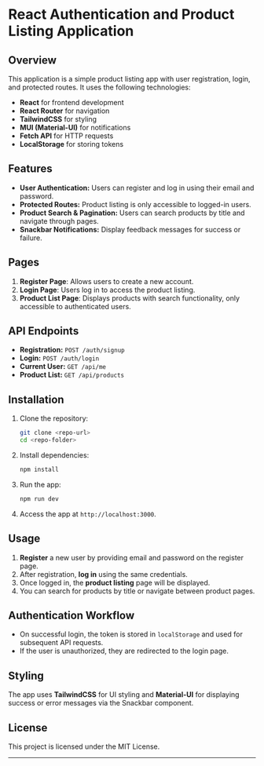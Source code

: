 # React Authentication and Product Listing Application

## Overview

This application is a simple product listing app with user registration, login, and protected routes. It uses the following technologies:

- **React** for frontend development
- **React Router** for navigation
- **TailwindCSS** for styling
- **MUI (Material-UI)** for notifications
- **Fetch API** for HTTP requests
- **LocalStorage** for storing tokens

## Features

- **User Authentication:** Users can register and log in using their email and password.
- **Protected Routes:** Product listing is only accessible to logged-in users.
- **Product Search & Pagination:** Users can search products by title and navigate through pages.
- **Snackbar Notifications:** Display feedback messages for success or failure.

## Pages

1.  **Register Page**: Allows users to create a new account.
2.  **Login Page**: Users log in to access the product listing.
3.  **Product List Page**: Displays products with search functionality, only accessible to authenticated users.

## API Endpoints

- **Registration:** `POST /auth/signup`
- **Login:** `POST /auth/login`
- **Current User:** `GET /api/me`
- **Product List:** `GET /api/products`

## Installation

1. Clone the repository:

   ```bash
   git clone <repo-url>
   cd <repo-folder>
   ```

2. Install dependencies:

   ```bash
   npm install
   ```

3. Run the app:

   ```bash
   npm run dev
   ```

4. Access the app at `http://localhost:3000`.

## Usage

1. **Register** a new user by providing email and password on the register page.
2. After registration, **log in** using the same credentials.
3. Once logged in, the **product listing** page will be displayed.
4. You can search for products by title or navigate between product pages.

## Authentication Workflow

- On successful login, the token is stored in `localStorage` and used for subsequent API requests.
- If the user is unauthorized, they are redirected to the login page.

## Styling

The app uses **TailwindCSS** for UI styling and **Material-UI** for displaying success or error messages via the Snackbar component.

## License

This project is licensed under the MIT License.

---
